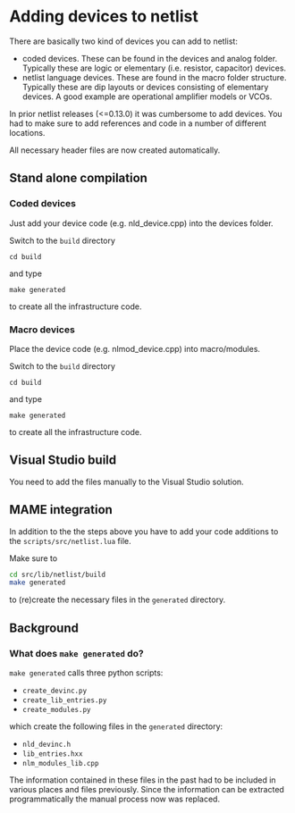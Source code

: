 # Adding devices to netlist

There are basically two kind of devices you can add to netlist:

- coded devices. These can be found in the devices and analog folder. Typically
these are logic or elementary (i.e. resistor, capacitor) devices.
- netlist language devices. These are found in the macro folder structure.
Typically these are dip layouts or devices consisting of elementary devices. A good 
example are operational amplifier models or VCOs.

In prior netlist releases (<=0.13.0) it was cumbersome to add devices. You had to make
sure to add references and code in a number of different locations.

All necessary header files are now created automatically.

## Stand alone compilation

### Coded devices

Just add your device code (e.g. nld_device.cpp) into the devices folder.

Switch to the `build` directory

`cd build`

and type

`make generated`

to create all the infrastructure code.

### Macro devices

Place the device code (e.g. nlmod_device.cpp) into macro/modules. 

Switch to the `build` directory

`cd build`

and type

`make generated`

to create all the infrastructure code.

## Visual Studio build

You need to add the files manually to the Visual Studio solution.

## MAME integration

In addition to the the steps above you have to add your code additions to the
`scripts/src/netlist.lua` file.

Make sure to

```sh
cd src/lib/netlist/build
make generated
```

to (re)create the necessary files in the `generated` directory.

## Background

### What does `make generated` do?

`make generated` calls three python scripts:

- `create_devinc.py`
- `create_lib_entries.py`
- `create_modules.py`

which create the following files in the `generated` directory:

- `nld_devinc.h`
- `lib_entries.hxx`
- `nlm_modules_lib.cpp`

The information contained in these files in the past had to be included in various places
and files previously. Since the information can be extracted programmatically the
manual process now was replaced.
